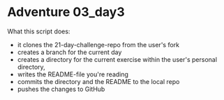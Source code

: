 # Adventure 03_day3

What this script does:
 - it clones the 21-day-challenge-repo from the user's fork
 - creates a branch for the current day
 - creates a directory for the current exercise within the user's personal directory,
 - writes the README-file you're reading
 - commits the directory and the README to the local repo
 - pushes the changes to GitHub
